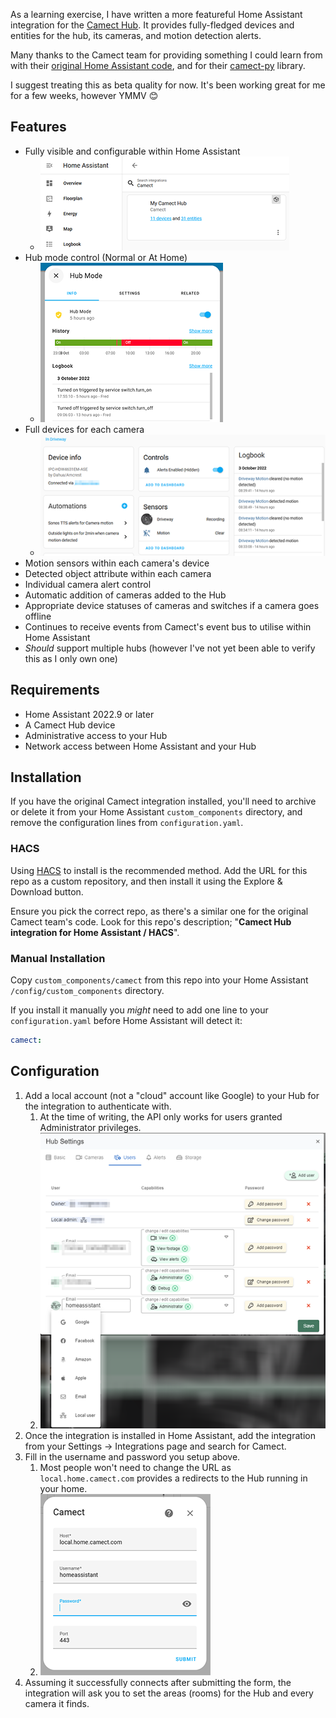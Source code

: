As a learning exercise, I have written a more featureful Home Assistant integration for the [Camect Hub](https://camect.com/). It provides fully-fledged devices and entities for the hub, its cameras, and motion detection alerts.

Many thanks to the Camect team for providing something I could learn from with their [original Home Assistant code](https://github.com/camect/home-assistant-integration), and for their [camect-py](https://github.com/camect/camect-py) library.

I suggest treating this as beta quality for now. It's been working great for me for a few weeks, however YMMV 😊

## Features ##
- Fully visible and configurable within Home Assistant
  - ![HA Integrations](https://github.com/Fr3d/camect-ha/blob/main/ha_integrations.png?raw=true)
- Hub mode control (Normal or At Home)
  - ![Hub mode](https://github.com/Fr3d/camect-ha/blob/main/ha_hub_mode.png?raw=true)
- Full devices for each camera
  - ![Camera device](https://github.com/Fr3d/camect-ha/blob/main/ha_camera_device.png?raw=true)
- Motion sensors within each camera's device
- Detected object attribute within each camera
- Individual camera alert control
- Automatic addition of cameras added to the Hub
- Appropriate device statuses of cameras and switches if a camera goes offline
- Continues to receive events from Camect's event bus to utilise within Home Assistant
- *Should* support multiple hubs (however I've not yet been able to verify this as I only own one)

## Requirements ##
- Home Assistant 2022.9 or later
- A Camect Hub device
- Administrative access to your Hub
- Network access between Home Assistant and your Hub

## Installation ##
If you have the original Camect integration installed, you'll need to archive or delete it from your Home Assistant `custom_components` directory, and remove the configuration lines from `configuration.yaml`.

### HACS ###
Using [HACS](https://hacs.xyz/) to install is the recommended method. Add the URL for this repo as a custom repository, and then install it using the Explore & Download button.

Ensure you pick the correct repo, as there's a similar one for the original Camect team's code. Look for this repo's description; "**Camect Hub integration for Home Assistant / HACS**".

### Manual Installation ###
Copy `custom_components/camect` from this repo into your Home Assistant `/config/custom_components` directory.

If you install it manually you *might* need to add one line to your `configuration.yaml` before Home Assistant will detect it:
```yaml
camect:
```

## Configuration ##

1. Add a local account (not a "cloud" account like Google) to your Hub for the integration to authenticate with.
   1. At the time of writing, the API only works for users granted Administrator privileges.
   2. ![Add local Camect Hub user](https://github.com/Fr3d/camect-ha/blob/main/add_ha_user.png?raw=true)
2. Once the integration is installed in Home Assistant, add the integration from your Settings -> Integrations page and search for Camect.
3. Fill in the username and password you setup above.
   1. Most people won't need to change the URL as `local.home.camect.com` provides a redirects to the Hub running in your home.
   2. ![Camect HA Config](https://github.com/Fr3d/camect-ha/blob/main/ha_configuration.png?raw=true)
4. Assuming it successfully connects after submitting the form, the integration will ask you to set the areas (rooms) for the Hub and every camera it finds.

